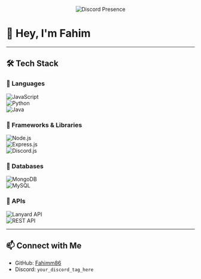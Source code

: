 <!-- Banner -->
<p align="center">
  <img src="https://lanyard.cnrad.dev/api/1163152034813030480?bg=1e1e2e&borderRadius=20px" alt="Discord Presence">
</p>

# 👋 Hey, I'm Fahim  

---

## 🛠 Tech Stack  

### 🔹 Languages  
![JavaScript](https://img.shields.io/badge/JavaScript-1e1e2e?style=for-the-badge&logo=javascript&logoColor=f7df1e)  
![Python](https://img.shields.io/badge/Python-1e1e2e?style=for-the-badge&logo=python&logoColor=3776AB)  
![Java](https://img.shields.io/badge/Java-1e1e2e?style=for-the-badge&logo=openjdk&logoColor=ED8B00)  

### 🔹 Frameworks & Libraries  
![Node.js](https://img.shields.io/badge/Node.js-1e1e2e?style=for-the-badge&logo=node.js&logoColor=339933)  
![Express.js](https://img.shields.io/badge/Express.js-1e1e2e?style=for-the-badge&logo=express&logoColor=white)  
![Discord.js](https://img.shields.io/badge/Discord.js-1e1e2e?style=for-the-badge&logo=discord&logoColor=5865F2)  

### 🔹 Databases  
![MongoDB](https://img.shields.io/badge/MongoDB-1e1e2e?style=for-the-badge&logo=mongodb&logoColor=47A248)  
![MySQL](https://img.shields.io/badge/MySQL-1e1e2e?style=for-the-badge&logo=mysql&logoColor=4479A1)  

### 🔹 APIs  
![Lanyard API](https://img.shields.io/badge/Lanyard%20API-1e1e2e?style=for-the-badge&logo=discord&logoColor=5865F2)  
![REST API](https://img.shields.io/badge/REST%20API-1e1e2e?style=for-the-badge&logo=fastapi&logoColor=009688)  

---

## 📫 Connect with Me  
- GitHub: [Fahimm86](https://github.com/Fahimm86)  
- Discord: `your_discord_tag_here`  
